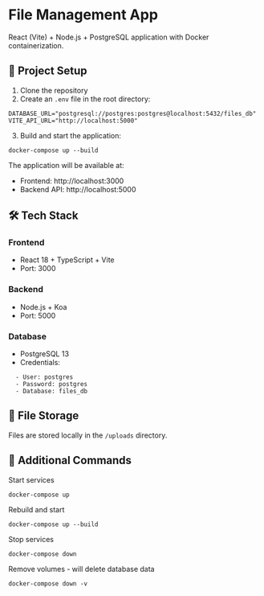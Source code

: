 # File Management App 

React (Vite) + Node.js + PostgreSQL application with Docker containerization.

## 🚀 Project Setup

1. Clone the repository
2. Create an `.env` file in the root directory:

```
DATABASE_URL="postgresql://postgres:postgres@localhost:5432/files_db"
VITE_API_URL="http://localhost:5000"
```

3. Build and start the application:

```
docker-compose up --build 
```


The application will be available at:
- Frontend: http://localhost:3000
- Backend API: http://localhost:5000

## 🛠 Tech Stack

### Frontend

- React 18 + TypeScript + Vite
- Port: 3000

### Backend

- Node.js + Koa
- Port: 5000

### Database

- PostgreSQL 13
- Credentials:

```
  - User: postgres
  - Password: postgres
  - Database: files_db
```

## 📁 File Storage

Files are stored locally in the `/uploads` directory. 

## 🐳 Additional Commands

Start services

```
docker-compose up
```

Rebuild and start

```
docker-compose up --build
```

Stop services

```
docker-compose down
```

Remove volumes - will delete database data

```
docker-compose down -v
```


